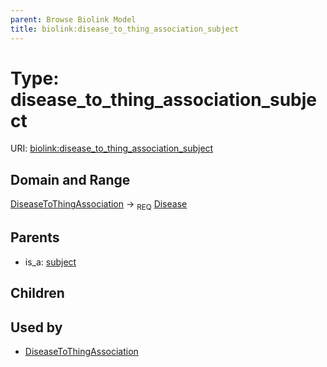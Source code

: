 ```yaml
---
parent: Browse Biolink Model
title: biolink:disease_to_thing_association_subject
---
```


# Type: disease_to_thing_association_subject




URI: [biolink:disease_to_thing_association_subject](https://w3id.org/biolink/vocab/disease_to_thing_association_subject)



## Domain and Range

[DiseaseToThingAssociation](DiseaseToThingAssociation.md) ->  <sub>REQ</sub> [Disease](Disease.md)

## Parents

 *  is_a: [subject](subject.md)

## Children


## Used by

 * [DiseaseToThingAssociation](DiseaseToThingAssociation.md)
